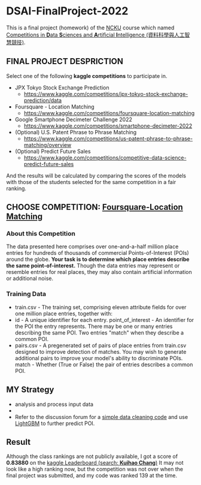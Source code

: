 # DSAI-FinalProject-2022
This is a final project (homework) of the [NCKU](https://www.ncku.edu.tw/index.php?Lang=en) course which named [Competitions in **D**ata **S**ciences and **A**rtificial **I**ntelligence (資料科學與人工智慧競技)](http://class-qry.acad.ncku.edu.tw/syllabus/online_display.php?syear=0110&sem=2&co_no=P75J000&class_code=).
## FINAL PROJECT DESPRICTION
Select one of the following **kaggle competitions** to participate in. 
* JPX Tokyo Stock Exchange Prediction
  * https://www.kaggle.com/competitions/jpx-tokyo-stock-exchange-prediction/data
* Foursquare - Location Matching
  * https://www.kaggle.com/competitions/foursquare-location-matching
* Google Smartphone Decimeter Challenge 2022
  * https://www.kaggle.com/competitions/smartphone-decimeter-2022
* (Optional) U.S. Patent Phrase to Phrase Matching
  * https://www.kaggle.com/competitions/us-patent-phrase-to-phrase-matching/overview
* (Optional) Predict Future Sales
  * https://www.kaggle.com/competitions/competitive-data-science-predict-future-sales

And the results will be calculated by comparing the scores of the models with those of the students selected for the same competition in a fair ranking.
## CHOOSE COMPETITION: [Foursquare-Location Matching](https://www.kaggle.com/competitions/foursquare-location-matching)
### About this Competition
The data presented here comprises over one-and-a-half million place entries for hundreds of thousands of commercial Points-of-Interest (POIs) around the globe. 
**Your task is to determine which place entries describe the same point-of-interest.**
Though the data entries may represent or resemble entries for real places, they may also contain artificial information or additional noise.
### Training Data
* train.csv - The training set, comprising eleven attribute fields for over one million place entries, together with:
* id - A unique identifier for each entry.
point_of_interest - An identifier for the POI the entry represents. There may be one or many entries describing the same POI. Two entries "match" when they describe a common POI.
* pairs.csv - A pregenerated set of pairs of place entries from train.csv designed to improve detection of matches. You may wish to generate additional pairs to improve your model's ability to discriminate POIs.
match - Whether (True or False) the pair of entries describes a common POI.
## MY Strategy
* analysis and process input data
 * 
* Refer to the discussion forum for a [simple data cleaning code](https://www.kaggle.com/code/guoyonfan/simple-recall-method) and use [LightGBM](https://github.com/microsoft/LightGBM/tree/master/python-package) to further predict POI.
## Result
Although the class rankings are not publicly available, I got a score of **0.83880** on the [kaggle Leaderboard (search: **Kuihao Chang**)](https://www.kaggle.com/competitions/foursquare-location-matching/leaderboard)
It may not look like a high ranking now, but the competition was not over when the final project was submitted, and my code was ranked 139 at the time.

